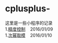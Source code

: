 # cplusplus-
这里是一些小程序的记录<br>
1.[精度控制](https://github.com/QuoniamYIF/cplusplus-/issues/1) &nbsp;&nbsp; 2016/01/09 <br>
1.[次幂取模](https://github.com/QuoniamYIF/cplusplus-/issues/2) &nbsp;&nbsp; 2016/01/10 <br>
